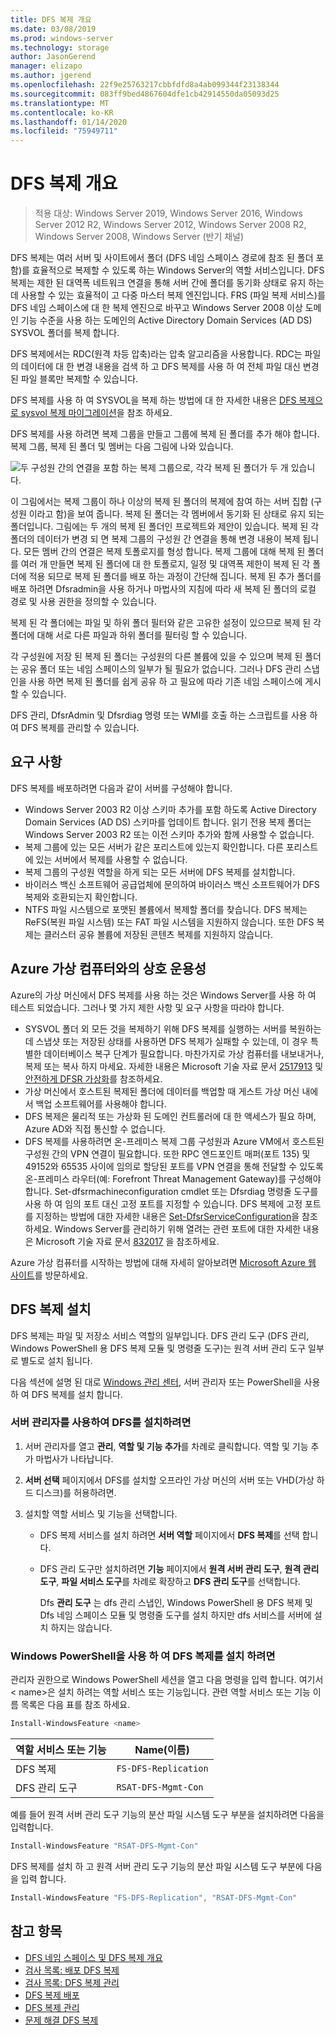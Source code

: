 ```yaml
---
title: DFS 복제 개요
ms.date: 03/08/2019
ms.prod: windows-server
ms.technology: storage
author: JasonGerend
manager: elizapo
ms.author: jgerend
ms.openlocfilehash: 22f9e25763217cbbfdfd8a4ab099344f23138344
ms.sourcegitcommit: 083ff9bed4867604dfe1cb42914550da05093d25
ms.translationtype: MT
ms.contentlocale: ko-KR
ms.lasthandoff: 01/14/2020
ms.locfileid: "75949711"
---
```

# <a name="dfs-replication-overview"></a>DFS 복제 개요

> 적용 대상: Windows Server 2019, Windows Server 2016, Windows Server 2012 R2, Windows Server 2012, Windows Server 2008 R2, Windows Server 2008, Windows Server (반기 채널)

DFS 복제는 여러 서버 및 사이트에서 폴더 (DFS 네임 스페이스 경로에 참조 된 폴더 포함)를 효율적으로 복제할 수 있도록 하는 Windows Server의 역할 서비스입니다. DFS 복제는 제한 된 대역폭 네트워크 연결을 통해 서버 간에 폴더를 동기화 상태로 유지 하는 데 사용할 수 있는 효율적이 고 다중 마스터 복제 엔진입니다. FRS (파일 복제 서비스)를 DFS 네임 스페이스에 대 한 복제 엔진으로 바꾸고 Windows Server 2008 이상 도메인 기능 수준을 사용 하는 도메인의 Active Directory Domain Services (AD DS) SYSVOL 폴더를 복제 합니다.

DFS 복제에서는 RDC(원격 차등 압축)라는 압축 알고리즘을 사용합니다. RDC는 파일의 데이터에 대 한 변경 내용을 검색 하 고 DFS 복제를 사용 하 여 전체 파일 대신 변경 된 파일 블록만 복제할 수 있습니다.

DFS 복제를 사용 하 여 SYSVOL을 복제 하는 방법에 대 한 자세한 내용은 [DFS 복제으로 sysvol 복제 마이그레이션](migrate-sysvol-to-dfsr.md)을 참조 하세요.

DFS 복제를 사용 하려면 복제 그룹을 만들고 그룹에 복제 된 폴더를 추가 해야 합니다. 복제 그룹, 복제 된 폴더 및 멤버는 다음 그림에 나와 있습니다.

![두 구성원 간의 연결을 포함 하는 복제 그룹으로, 각각 복제 된 폴더가 두 개 있습니다.](media/dfsr-overview.gif)

이 그림에서는 복제 그룹이 하나 이상의 복제 된 폴더의 복제에 참여 하는 서버 집합 (구성원 이라고 함)을 보여 줍니다. 복제 된 폴더는 각 멤버에서 동기화 된 상태로 유지 되는 폴더입니다. 그림에는 두 개의 복제 된 폴더인 프로젝트와 제안이 있습니다. 복제 된 각 폴더의 데이터가 변경 되 면 복제 그룹의 구성원 간 연결을 통해 변경 내용이 복제 됩니다. 모든 멤버 간의 연결은 복제 토폴로지를 형성 합니다.
복제 그룹에 대해 복제 된 폴더를 여러 개 만들면 복제 된 폴더에 대 한 토폴로지, 일정 및 대역폭 제한이 복제 된 각 폴더에 적용 되므로 복제 된 폴더를 배포 하는 과정이 간단해 집니다. 복제 된 추가 폴더를 배포 하려면 Dfsradmin을 사용 하거나 마법사의 지침에 따라 새 복제 된 폴더의 로컬 경로 및 사용 권한을 정의할 수 있습니다.

복제 된 각 폴더에는 파일 및 하위 폴더 필터와 같은 고유한 설정이 있으므로 복제 된 각 폴더에 대해 서로 다른 파일과 하위 폴더를 필터링 할 수 있습니다.

각 구성원에 저장 된 복제 된 폴더는 구성원의 다른 볼륨에 있을 수 있으며 복제 된 폴더는 공유 폴더 또는 네임 스페이스의 일부가 될 필요가 없습니다. 그러나 DFS 관리 스냅인을 사용 하면 복제 된 폴더를 쉽게 공유 하 고 필요에 따라 기존 네임 스페이스에 게시할 수 있습니다.

DFS 관리, DfsrAdmin 및 Dfsrdiag 명령 또는 WMI를 호출 하는 스크립트를 사용 하 여 DFS 복제를 관리할 수 있습니다.

## <a name="requirements"></a>요구 사항

DFS 복제를 배포하려면 다음과 같이 서버를 구성해야 합니다.

- Windows Server 2003 R2 이상 스키마 추가를 포함 하도록 Active Directory Domain Services (AD DS) 스키마를 업데이트 합니다. 읽기 전용 복제 폴더는 Windows Server 2003 R2 또는 이전 스키마 추가와 함께 사용할 수 없습니다.
- 복제 그룹에 있는 모든 서버가 같은 포리스트에 있는지 확인합니다. 다른 포리스트에 있는 서버에서 복제를 사용할 수 없습니다.
- 복제 그룹의 구성원 역할을 하게 되는 모든 서버에 DFS 복제를 설치합니다.
- 바이러스 백신 소프트웨어 공급업체에 문의하여 바이러스 백신 소프트웨어가 DFS 복제와 호환되는지 확인합니다.
- NTFS 파일 시스템으로 포맷된 볼륨에서 복제할 폴더를 찾습니다. DFS 복제는 ReFS(복원 파일 시스템) 또는 FAT 파일 시스템을 지원하지 않습니다. 또한 DFS 복제는 클러스터 공유 볼륨에 저장된 콘텐츠 복제를 지원하지 않습니다.

## <a name="interoperability-with-azure-virtual-machines"></a>Azure 가상 컴퓨터와의 상호 운용성

Azure의 가상 머신에서 DFS 복제를 사용 하는 것은 Windows Server를 사용 하 여 테스트 되었습니다. 그러나 몇 가지 제한 사항 및 요구 사항을 따라야 합니다.

- SYSVOL 폴더 외 모든 것을 복제하기 위해 DFS 복제를 실행하는 서버를 복원하는 데 스냅샷 또는 저장된 상태를 사용하면 DFS 복제가 실패할 수 있는데, 이 경우 특별한 데이터베이스 복구 단계가 필요합니다. 마찬가지로 가상 컴퓨터를 내보내거나, 복제 또는 복사 하지 마세요. 자세한 내용은 Microsoft 기술 자료 문서 [2517913](https://support.microsoft.com/kb/2517913) 및 [안전하게 DFSR 가상화](https://blogs.technet.microsoft.com/filecab/2013/04/05/safely-virtualizing-dfsr/)를 참조하세요.
- 가상 머신에서 호스트된 복제된 폴더에 데이터를 백업할 때 게스트 가상 머신 내에서 백업 소프트웨어를 사용해야 합니다.
- DFS 복제은 물리적 또는 가상화 된 도메인 컨트롤러에 대 한 액세스가 필요 하며, Azure AD와 직접 통신할 수 없습니다.
- DFS 복제를 사용하려면 온-프레미스 복제 그룹 구성원과 Azure VM에서 호스트된 구성원 간의 VPN 연결이 필요합니다. 또한 RPC 엔드포인트 매퍼(포트 135) 및 49152와 65535 사이에 임의로 할당된 포트를 VPN 연결을 통해 전달할 수 있도록 온-프레미스 라우터(예: Forefront Threat Management Gateway)를 구성해야 합니다. Set-dfsrmachineconfiguration cmdlet 또는 Dfsrdiag 명령줄 도구를 사용 하 여 임의 포트 대신 고정 포트를 지정할 수 있습니다. DFS 복제에 고정 포트를 지정하는 방법에 대한 자세한 내용은 [Set-DfsrServiceConfiguration](https://docs.microsoft.com/powershell/module/dfsr/set-dfsrserviceconfiguration)을 참조하세요. Windows Server를 관리하기 위해 열려는 관련 포트에 대한 자세한 내용은 Microsoft 기술 자료 문서 [832017](https://support.microsoft.com/kb/832017) 을 참조하세요.

Azure 가상 컴퓨터를 시작하는 방법에 대해 자세히 알아보려면 [Microsoft Azure 웹 사이트](https://docs.microsoft.com/azure/virtual-machines/)를 방문하세요.

## <a name="installing-dfs-replication"></a>DFS 복제 설치

DFS 복제는 파일 및 저장소 서비스 역할의 일부입니다. DFS 관리 도구 (DFS 관리, Windows PowerShell 용 DFS 복제 모듈 및 명령줄 도구)는 원격 서버 관리 도구 일부로 별도로 설치 됩니다.

다음 섹션에 설명 된 대로 [Windows 관리 센터](../../manage/windows-admin-center/understand/windows-admin-center.md), 서버 관리자 또는 PowerShell을 사용 하 여 DFS 복제를 설치 합니다.

### <a name="to-install-dfs-by-using-server-manager"></a>서버 관리자를 사용하여 DFS를 설치하려면

1. 서버 관리자를 열고 **관리**, **역할 및 기능 추가**를 차례로 클릭합니다. 역할 및 기능 추가 마법사가 나타납니다.

2. **서버 선택** 페이지에서 DFS를 설치할 오프라인 가상 머신의 서버 또는 VHD(가상 하드 디스크)를 허용하려면.

3. 설치할 역할 서비스 및 기능을 선택합니다.

    - DFS 복제 서비스를 설치 하려면 **서버 역할** 페이지에서 **DFS 복제**를 선택 합니다.

    - DFS 관리 도구만 설치하려면 **기능** 페이지에서 **원격 서버 관리 도구**, **원격 관리 도구**, **파일 서비스 도구**를 차례로 확장하고 **DFS 관리 도구**를 선택합니다.

         Dfs **관리 도구** 는 dfs 관리 스냅인, Windows PowerShell 용 DFS 복제 및 Dfs 네임 스페이스 모듈 및 명령줄 도구를 설치 하지만 dfs 서비스를 서버에 설치 하지는 않습니다.

### <a name="to-install-dfs-replication-by-using-windows-powershell"></a>Windows PowerShell을 사용 하 여 DFS 복제를 설치 하려면

관리자 권한으로 Windows PowerShell 세션을 열고 다음 명령을 입력 합니다. 여기서 < name\>은 설치 하려는 역할 서비스 또는 기능입니다. 관련 역할 서비스 또는 기능 이름 목록은 다음 표를 참조 하세요.

```PowerShell
Install-WindowsFeature <name>
```

|역할 서비스 또는 기능|Name(이름)|
|---|---|
|DFS 복제|`FS-DFS-Replication`|
|DFS 관리 도구|`RSAT-DFS-Mgmt-Con`|

예를 들어 원격 서버 관리 도구 기능의 분산 파일 시스템 도구 부분을 설치하려면 다음을 입력합니다.

```PowerShell
Install-WindowsFeature "RSAT-DFS-Mgmt-Con"
```

DFS 복제를 설치 하 고 원격 서버 관리 도구 기능의 분산 파일 시스템 도구 부분에 다음을 입력 합니다.

```PowerShell
Install-WindowsFeature "FS-DFS-Replication", "RSAT-DFS-Mgmt-Con"
```

## <a name="see-also"></a>참고 항목

- [DFS 네임 스페이스 및 DFS 복제 개요](https://docs.microsoft.com/previous-versions/windows/it-pro/windows-server-2012-R2-and-2012/jj127250(v%3dws.11))
- [검사 목록: 배포 DFS 복제](https://docs.microsoft.com/previous-versions/windows/it-pro/windows-server-2008-R2-and-2008/cc772201(v%3dws.11))
- [검사 목록: DFS 복제 관리](https://docs.microsoft.com/previous-versions/windows/it-pro/windows-server-2008-R2-and-2008/cc755035(v%3dws.11))
- [DFS 복제 배포](https://docs.microsoft.com/previous-versions/windows/it-pro/windows-server-2008-R2-and-2008/cc770925(v%3dws.11))
- [DFS 복제 관리](https://docs.microsoft.com/previous-versions/windows/it-pro/windows-server-2008-R2-and-2008/cc770925(v%3dws.11))
- [문제 해결 DFS 복제](https://docs.microsoft.com/previous-versions/windows/it-pro/windows-server-2008-R2-and-2008/cc732802(v%3dws.11))
